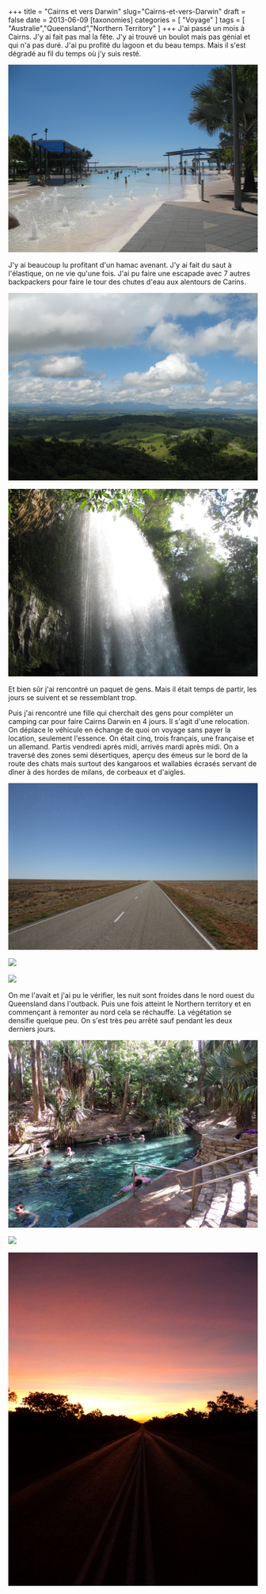 +++
title = "Cairns et vers Darwin"
slug="Cairns-et-vers-Darwin"
draft = false
date = 2013-06-09
[taxonomies]
categories = [ "Voyage" ]
tags = [ "Australie","Queensland","Northern Territory" ]
+++
J'ai passé un mois à Cairns.
J'y ai fait pas mal la fête. J'y ai trouvé un boulot mais pas génial et qui n'a pas duré.
J'ai pu profité du lagoon et du beau temps. Mais il s'est dégradé au fil du temps où j'y suis resté.

<a href="/Australie/Cairns/IMG_0709.JPG" title="Le lagon de Cairns"><img src="/Australie/Cairns/IMG_0709.JPG" /></a>

J'y ai beaucoup lu profitant d'un hamac avenant.
J'y ai fait du saut à l'élastique, on ne vie qu'une fois.
J'ai pu faire une escapade avec 7 autres backpackers pour faire le tour des chutes d'eau aux alentours de Carins.

<a href="/Australie/Cairns/IMG_0792.JPG" title="Tablelands"><img src="/Australie/Cairns/IMG_0792.JPG" /></a>

<a href="/Australie/Cairns/IMG_0820.JPG" title="Milla milla Falls"><img src="/Australie/Cairns/IMG_0820.JPG" /></a>

Et bien sûr j'ai rencontré un paquet de gens.
Mais il était temps de partir, les jours se suivent et se ressemblant trop.

Puis j'ai rencontré une fille qui cherchait des gens pour compléter un camping car pour faire Cairns Darwin en 4 jours.
Il s'agit d'une relocation. On déplace le véhicule en échange de quoi on voyage sans payer la location, seulement l'essence.
On était cinq, trois français, une française et un allemand. Partis vendredi après midi, arrivés mardi après midi.
On a traversé des zones semi désertiques, aperçu des émeus sur le bord de la route des chats mais surtout des kangaroos et wallabies écrasés servant de dîner à des hordes de milans, de corbeaux et d'aigles.

<a href="/Australie/Cairns/IMG_7620.JPG" title="Désert"><img src="/Australie/Cairns/IMG_7620.JPG" /></a>

<a href="/Australie/Cairns/IMG_7628.JPG" title="Quelques Galah"><img src="/Australie/Cairns/IMG_7628.JPG" /></a>

<a href="/Australie/Cairns/IMG_7751.JPG" title="Black Kite"><img src="/Australie/Cairns/IMG_7751.JPG" /></a>

On me l'avait et j'ai pu le vérifier, les nuit sont froides dans le nord ouest du Queensland dans l'outback.
Puis une fois atteint le Northern territory et en commençant à remonter au nord cela se réchauffe.
La végétation se densifie quelque peu.
On s'est très peu arrêté sauf pendant les deux derniers jours.

<a href="/Australie/Cairns/GEDC0300.JPG" title="Hot springs de Mataranka"><img src="/Australie/Cairns/GEDC0300.JPG" /></a>

<a href="/Australie/Cairns/IMG_7763.JPG" title="Ancienne mine d'or de Pine Creek"><img src="/Australie/Cairns/IMG_7763.JPG" /></a>

<a href="/Australie/Cairns/GEDC0327.JPG" title="Couché de soleil"><img src="/Australie/Cairns/GEDC0327.JPG" /></a>